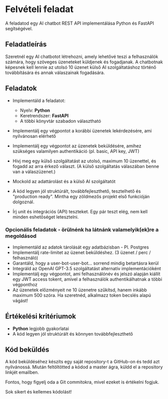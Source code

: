 # Felvételi feladat

A feladatod egy AI chatbot REST API implementálása Python és FastAPI segítségével.

## Feladatleírás

Szeretnél egy AI chatbotot létrehozni, amely lehetővé teszi a felhasználók számára,
hogy szöveges üzeneteket küldjenek és fogadjanak.
A chatbotnak képesnek kell lennie az utolsó 10 üzenet külső AI szolgáltatáshoz
történő továbbítására és annak válaszainak fogadására.

## Feladatok

- Implementáld a feladatot:
  - Nyelv: **Python**
  - Keretrendszer: **FastAPI**
  - A többi könyvtár szabadon választható
  
- Implementálj egy végpontot a korábbi üzenetek lekérdezésére, ami nyilvánosan elérhető
- Implementálj egy végpontot az üzenetek beküldésére, amihez szükséges valamilyen authentikáció (pl. basic, API key, JWT)
- Hívj meg egy külső szolgáltatást az utolsó, maximum 10 üzenettel, és fogadd az arra érkező választ. (A külső szolgáltatás válaszában benne van a válaszüzenet.)
- Mockold az adattárolást és a külső AI szolgáltatót

- A kód legyen jól struktúrált, továbbfejleszthető, tesztelhető és "production ready". Mintha egy zöldmezős projekt első funkcióján dolgoznál.

- Írj unit és integrációs (API) teszteket. Egy pár teszt elég, nem kell minden eshetőséget letesztelni.

### Opcionális feladatok - örülnénk ha látnánk valamelyik(ek)re a megoldásod

- Implementáld az adatok tárolását egy adatbázisban - Pl. Postgres
- Implementálj rate-limitet az üzenet beküldéshez. (3 üzenet / perc / felhasználó)
- Garantáld, hogy a user-bot-user-bot... sorrend mindig betartásra kerül
- Integráld az OpenAI GPT-3.5 szolgáltatást alternatív implementációként
- Implementálj egy végpontot, ami felhasználónév és jelszó alapján kiállít egy JWT access tokent, amivel a felhasználók authentikálhatnak a többi végponthoz
- Az üzenetek előzményeit ne 10 üzenetre szűkítsd, hanem inkább maximum 500 szóra. Ha szeretnéd, alkalmazz token becslés alapú vágást!

## Értékelési kritériumok

- **Python** legjobb gyakorlatai
- A kód legyen jól struktúrált és könnyen továbbfejleszthető

## Kód beküldés

A kód beküldéséhez készíts egy saját repository-t a GitHub-on és tedd azt nyilvánossá.
Miután feltöltötted a kódod a master ágra, küldd el a repository linkjét emailben.

Fontos, hogy figyelj oda a Git commitokra, mivel ezeket is értékelni fogjuk.

Sok sikert és kellemes kódolást!